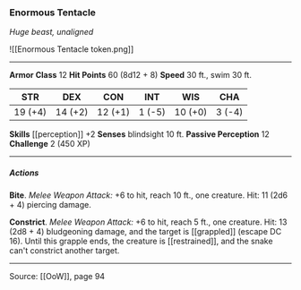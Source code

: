 ### Enormous Tentacle
_Huge beast, unaligned_

![[Enormous Tentacle token.png]]


---

**Armor Class** 12
**Hit Points** 60 (8d12 + 8)
**Speed** 30 ft., swim 30 ft.

| STR     | DEX     | CON     | INT     | WIS     | CHA     |
|---------|---------|---------|---------|---------|---------|
| 19 (+4) | 14 (+2) | 12 (+1) | 1 (-5) | 10 (+0) | 3 (-4) |

**Skills** [[perception]] +2
**Senses** blindsight 10 ft.
**Passive Perception** 12
**Challenge** 2 (450 XP)

---

##### Actions
**Bite**. _Melee Weapon Attack:_ +6 to hit, reach 10 ft., one creature. Hit: 11 (2d6 + 4) piercing damage.

**Constrict**. _Melee Weapon Attack:_ +6 to hit, reach 5 ft., one creature. Hit: 13 (2d8 + 4) bludgeoning damage, and the target is [[grappled]] (escape DC 16). Until this grapple ends, the creature is [[restrained]], and the snake can't constrict another target.


---

Source: [[OoW]], page 94